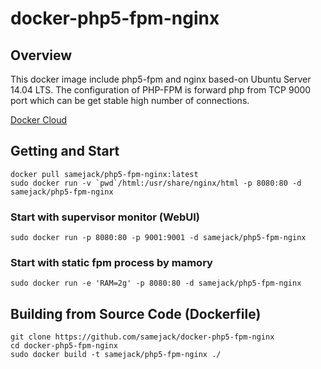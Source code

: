# docker-php5-fpm-nginx

## Overview
This docker image include php5-fpm and nginx based-on Ubuntu Server 14.04 LTS. The configuration of PHP-FPM is forward php from TCP 9000 port which can be get stable high number of connections.

[Docker Cloud](https://hub.docker.com/r/samejack/php5-fpm-nginx/)

## Getting and Start
```
docker pull samejack/php5-fpm-nginx:latest
sudo docker run -v `pwd`/html:/usr/share/nginx/html -p 8080:80 -d samejack/php5-fpm-nginx
```

### Start with supervisor monitor (WebUI)
```
sudo docker run -p 8080:80 -p 9001:9001 -d samejack/php5-fpm-nginx
```

### Start with static fpm process by mamory
```
sudo docker run -e 'RAM=2g' -p 8080:80 -d samejack/php5-fpm-nginx
```

## Building from Source Code (Dockerfile)
```
git clone https://github.com/samejack/docker-php5-fpm-nginx
cd docker-php5-fpm-nginx
sudo docker build -t samejack/php5-fpm-nginx ./
```
